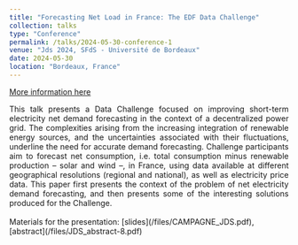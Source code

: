 ```yaml
---
title: "Forecasting Net Load in France: The EDF Data Challenge"
collection: talks
type: "Conference"
permalink: /talks/2024-05-30-conference-1
venue: "Jds 2024, SFdS - Université de Bordeaux"
date: 2024-05-30
location: "Bordeaux, France"
---
```


[More information here](https://jds2024.sciencesconf.org/resource/page/id/18#J4S5D)

<div style='text-align: justify;'>
This talk presents a Data Challenge focused on improving short-term electricity net demand forecasting in the context of a decentralized power grid. The complexities arising from the increasing integration of renewable energy sources, and the uncertainties associated with their fluctuations, underline the need for accurate demand forecasting. Challenge participants aim to forecast net consumption, i.e. total consumption minus renewable production – solar and wind –, in France, using data available at different geographical resolutions (regional and national), as well as electricity price data. This paper first presents the context of the problem of net electricity demand forecasting, and then presents some of the interesting solutions produced for the Challenge.
</div>
<br>
Materials for the presentation: [slides](/files/CAMPAGNE_JDS.pdf), [abstract](/files/JDS_abstract-8.pdf)
